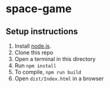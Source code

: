# space-game
## Setup instructions
1. Install [node.js](https://nodejs.org/en/).
2. Clone this repo
3. Open a terminal in this directory
4. Run `npm install`
5. To compile, `npm run build`
6. Open `dist/Index.html` in a browser
